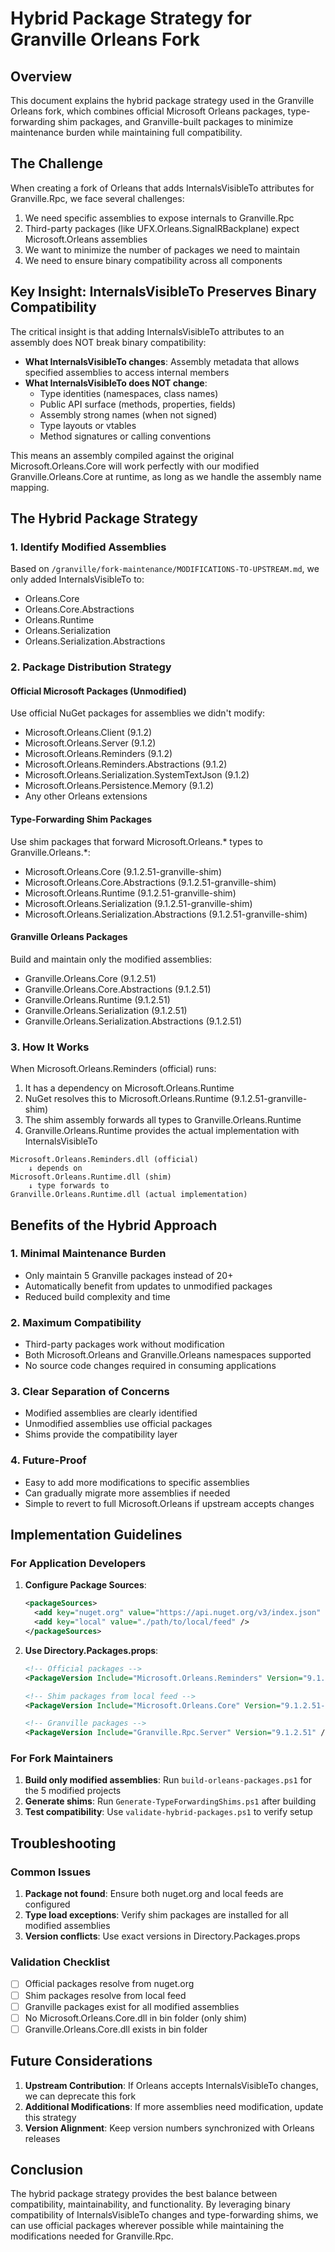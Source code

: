 # Hybrid Package Strategy for Granville Orleans Fork

## Overview

This document explains the hybrid package strategy used in the Granville Orleans fork, which combines official Microsoft Orleans packages, type-forwarding shim packages, and Granville-built packages to minimize maintenance burden while maintaining full compatibility.

## The Challenge

When creating a fork of Orleans that adds InternalsVisibleTo attributes for Granville.Rpc, we face several challenges:
1. We need specific assemblies to expose internals to Granville.Rpc
2. Third-party packages (like UFX.Orleans.SignalRBackplane) expect Microsoft.Orleans assemblies
3. We want to minimize the number of packages we need to maintain
4. We need to ensure binary compatibility across all components

## Key Insight: InternalsVisibleTo Preserves Binary Compatibility

The critical insight is that adding InternalsVisibleTo attributes to an assembly does NOT break binary compatibility:

- **What InternalsVisibleTo changes**: Assembly metadata that allows specified assemblies to access internal members
- **What InternalsVisibleTo does NOT change**:
  - Type identities (namespaces, class names)
  - Public API surface (methods, properties, fields)
  - Assembly strong names (when not signed)
  - Type layouts or vtables
  - Method signatures or calling conventions

This means an assembly compiled against the original Microsoft.Orleans.Core will work perfectly with our modified Granville.Orleans.Core at runtime, as long as we handle the assembly name mapping.

## The Hybrid Package Strategy

### 1. Identify Modified Assemblies

Based on `/granville/fork-maintenance/MODIFICATIONS-TO-UPSTREAM.md`, we only added InternalsVisibleTo to:
- Orleans.Core
- Orleans.Core.Abstractions
- Orleans.Runtime
- Orleans.Serialization
- Orleans.Serialization.Abstractions

### 2. Package Distribution Strategy

#### Official Microsoft Packages (Unmodified)
Use official NuGet packages for assemblies we didn't modify:
- Microsoft.Orleans.Client (9.1.2)
- Microsoft.Orleans.Server (9.1.2)
- Microsoft.Orleans.Reminders (9.1.2)
- Microsoft.Orleans.Reminders.Abstractions (9.1.2)
- Microsoft.Orleans.Serialization.SystemTextJson (9.1.2)
- Microsoft.Orleans.Persistence.Memory (9.1.2)
- Any other Orleans extensions

#### Type-Forwarding Shim Packages
Use shim packages that forward Microsoft.Orleans.* types to Granville.Orleans.*:
- Microsoft.Orleans.Core (9.1.2.51-granville-shim)
- Microsoft.Orleans.Core.Abstractions (9.1.2.51-granville-shim)
- Microsoft.Orleans.Runtime (9.1.2.51-granville-shim)
- Microsoft.Orleans.Serialization (9.1.2.51-granville-shim)
- Microsoft.Orleans.Serialization.Abstractions (9.1.2.51-granville-shim)

#### Granville Orleans Packages
Build and maintain only the modified assemblies:
- Granville.Orleans.Core (9.1.2.51)
- Granville.Orleans.Core.Abstractions (9.1.2.51)
- Granville.Orleans.Runtime (9.1.2.51)
- Granville.Orleans.Serialization (9.1.2.51)
- Granville.Orleans.Serialization.Abstractions (9.1.2.51)

### 3. How It Works

When Microsoft.Orleans.Reminders (official) runs:
1. It has a dependency on Microsoft.Orleans.Runtime
2. NuGet resolves this to Microsoft.Orleans.Runtime (9.1.2.51-granville-shim)
3. The shim assembly forwards all types to Granville.Orleans.Runtime
4. Granville.Orleans.Runtime provides the actual implementation with InternalsVisibleTo

```
Microsoft.Orleans.Reminders.dll (official)
    ↓ depends on
Microsoft.Orleans.Runtime.dll (shim)
    ↓ type forwards to
Granville.Orleans.Runtime.dll (actual implementation)
```

## Benefits of the Hybrid Approach

### 1. Minimal Maintenance Burden
- Only maintain 5 Granville packages instead of 20+
- Automatically benefit from updates to unmodified packages
- Reduced build complexity and time

### 2. Maximum Compatibility
- Third-party packages work without modification
- Both Microsoft.Orleans and Granville.Orleans namespaces supported
- No source code changes required in consuming applications

### 3. Clear Separation of Concerns
- Modified assemblies are clearly identified
- Unmodified assemblies use official packages
- Shims provide the compatibility layer

### 4. Future-Proof
- Easy to add more modifications to specific assemblies
- Can gradually migrate more assemblies if needed
- Simple to revert to full Microsoft.Orleans if upstream accepts changes

## Implementation Guidelines

### For Application Developers

1. **Configure Package Sources**:
   ```xml
   <packageSources>
     <add key="nuget.org" value="https://api.nuget.org/v3/index.json" />
     <add key="local" value="./path/to/local/feed" />
   </packageSources>
   ```

2. **Use Directory.Packages.props**:
   ```xml
   <!-- Official packages -->
   <PackageVersion Include="Microsoft.Orleans.Reminders" Version="9.1.2" />
   
   <!-- Shim packages from local feed -->
   <PackageVersion Include="Microsoft.Orleans.Core" Version="9.1.2.51-granville-shim" />
   
   <!-- Granville packages -->
   <PackageVersion Include="Granville.Rpc.Server" Version="9.1.2.51" />
   ```

### For Fork Maintainers

1. **Build only modified assemblies**: Run `build-orleans-packages.ps1` for the 5 modified projects
2. **Generate shims**: Run `Generate-TypeForwardingShims.ps1` after building
3. **Test compatibility**: Use `validate-hybrid-packages.ps1` to verify setup

## Troubleshooting

### Common Issues

1. **Package not found**: Ensure both nuget.org and local feeds are configured
2. **Type load exceptions**: Verify shim packages are installed for all modified assemblies
3. **Version conflicts**: Use exact versions in Directory.Packages.props

### Validation Checklist

- [ ] Official packages resolve from nuget.org
- [ ] Shim packages resolve from local feed
- [ ] Granville packages exist for all modified assemblies
- [ ] No Microsoft.Orleans.Core.dll in bin folder (only shim)
- [ ] Granville.Orleans.Core.dll exists in bin folder

## Future Considerations

1. **Upstream Contribution**: If Orleans accepts InternalsVisibleTo changes, we can deprecate this fork
2. **Additional Modifications**: If more assemblies need modification, update this strategy
3. **Version Alignment**: Keep version numbers synchronized with Orleans releases

## Conclusion

The hybrid package strategy provides the best balance between compatibility, maintainability, and functionality. By leveraging binary compatibility of InternalsVisibleTo changes and type-forwarding shims, we can use official packages wherever possible while maintaining the modifications needed for Granville.Rpc.